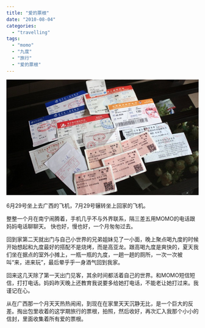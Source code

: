 ```yaml
---
title: "爱的票根"
date: "2010-08-04"
categories: 
  - "travelling"
tags: 
  - "momo"
  - "九度"
  - "旅行"
  - "爱的票根"
---
```


[![爱的票根](images/MG_2431psedsmall_thumb.jpg "爱的票根")](http://www.ifleea.com/872.html)

6月29号坐上去广西的飞机，7月29号辗转坐上回家的飞机。

整整一个月在南宁闹腾着，手机几乎不与外界联系，隔三差五用MOMO的电话跟妈妈电话聊聊天。 快也好，慢也好，一个月匆匆过去。

回到家第二天就出门与自己小世界的兄弟姐妹见了一小面，晚上聚点喝九度的时候开始想起和九度最好的搭配不是烧烤，而是高亚龙。跟高喝九度是爽快的，夏天我们坐在据点的室外小摊上，一瓶一瓶的九度，一趟一趟的厕所，一次一次被叫“来，进来玩”，最后晕乎乎一身酒气回到我家。

回来这几天除了第一天出门见客，其余时间都活着自己的世界。和MOMO短信短信，打打电话。妈妈昨天晚上还教育我说要多给她打电话，不能老让她打过来。我谨记在心。

从在广西那一个月天天热热闹闹，到现在在家里天天沉静无比，是一个巨大的反差。掏出包里收着的这学期旅行的票根，拍照，然后收好，再次汇入我那个小小的信封，里面收集着所有爱的票根。
